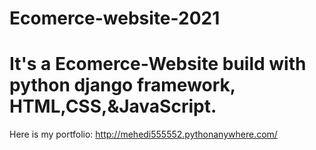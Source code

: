 # Ecomerce-website-2021
# It's a Ecomerce-Website build with python django framework, HTML,CSS,&JavaScript.
Here is my portfolio: http://mehedi555552.pythonanywhere.com/

